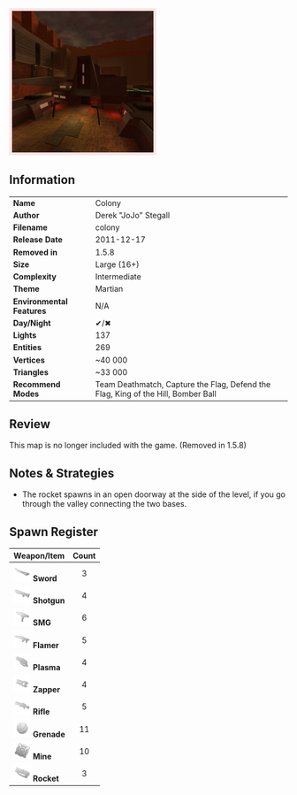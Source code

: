 <img style='border:5px solid #ffe0e0e0' src="../images/maps/colony.png" width="256px" />

## Information

|                            |                                                                                   |
|----------------------------|-----------------------------------------------------------------------------------|
| **Name**                   | Colony                                                                            |
| **Author**                 | Derek "JoJo" Stegall                                                              |
| **Filename**               | colony                                                                            |
| **Release Date**           | 2011-12-17                                                                        |
| **Removed in**             | 1.5.8                                                                             |
| **Size**                   | Large (16+)                                                                       |
| **Complexity**             | Intermediate                                                                      |
| **Theme**                  | Martian                                                                           |
| **Environmental Features** | N/A                                                                               |
| **Day/Night**              | ✔/✖                                                                               |
| **Lights**                 | 137                                                                               |
| **Entities**               | 269                                                                               |
| **Vertices**               | ~40 000                                                                           |
| **Triangles**              | ~33 000                                                                           |
| **Recommend Modes**        | Team Deathmatch, Capture the Flag, Defend the Flag, King of the Hill, Bomber Ball |

## Review

This map is no longer included with the game. (Removed in 1.5.8)

## Notes & Strategies

- The rocket spawns in an open doorway at the side of the level, if you go through the valley connecting the two bases.

## Spawn Register

| Weapon/Item                                                         | Count |
|---------------------------------------------------------------------|:-----:|
| <img src="../images/weapons/sword.png" width="32px"/> **Sword**     |   3   |
| <img src="../images/weapons/shotgun.png" width="32px"/> **Shotgun** |   4   |
| <img src="../images/weapons/smg.png" width="32px"/> **SMG**         |   6   |
| <img src="../images/weapons/flamer.png" width="32px"/> **Flamer**   |   5   |
| <img src="../images/weapons/plasma.png" width="32px"/> **Plasma**   |   4   |
| <img src="../images/weapons/zapper.png" width="32px"/> **Zapper**   |   4   |
| <img src="../images/weapons/rifle.png" width="32px"/> **Rifle**     |   5   |
| <img src="../images/weapons/grenade.png" width="32px"/> **Grenade** |  11   |
| <img src="../images/weapons/mine.png" width="32px"/> **Mine**       |  10   |
| <img src="../images/weapons/rocket.png" width="32px"/> **Rocket**   |   3   |
